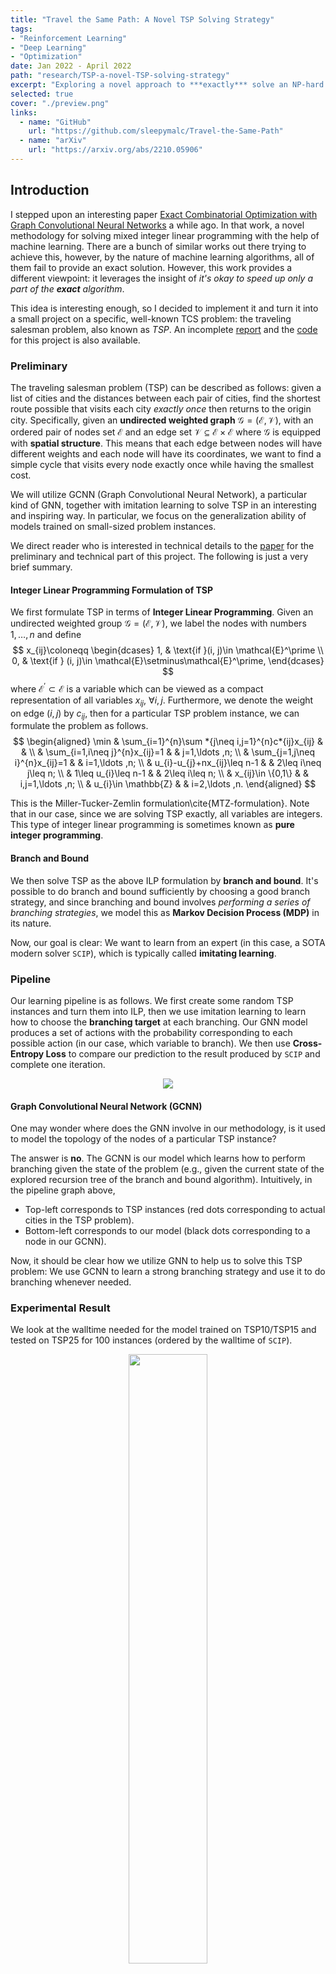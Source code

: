 ```yaml
---
title: "Travel the Same Path: A Novel TSP Solving Strategy"
tags:
- "Reinforcement Learning"
- "Deep Learning"
- "Optimization"
date: Jan 2022 - April 2022
path: "research/TSP-a-novel-TSP-solving-strategy"
excerpt: "Exploring a novel approach to ***exactly*** solve an NP-hard combinatorial optimization problem by using *imitation learning*."
selected: true
cover: "./preview.png"
links:
  - name: "GitHub"
    url: "https://github.com/sleepymalc/Travel-the-Same-Path"
  - name: "arXiv"
    url: "https://arxiv.org/abs/2210.05906"
---
```


## Introduction

I stepped upon an interesting paper [Exact Combinatorial Optimization with Graph Convolutional Neural Networks](https://arxiv.org/abs/1906.01629) a while ago. In that work, a novel methodology for solving mixed integer linear programming with the help of machine learning. There are a bunch of similar works out there trying to achieve this, however, by the nature of machine learning algorithms, all of them fail to provide an exact solution. However, this work provides a different viewpoint: it leverages the insight of *it's okay to speed up only a part of the **exact** algorithm*.

This idea is interesting enough, so I decided to implement it and turn it into a small project on a specific, well-known TCS problem: the traveling salesman problem, also known as *TSP*. An incomplete [report](https://arxiv.org/abs/2210.05906) and the [code](https://github.com/sleepymalc/Travel-the-Same-Path) for this project is also available.

### Preliminary

The traveling salesman problem (TSP) can be described as follows: given a list of cities and the distances between each pair of cities, find the
shortest route possible that visits each city *exactly once* then returns to the origin city.
Specifically, given an **undirected weighted graph** $\mathcal{G} = (\mathcal{E}, \mathcal{V})$, with an ordered pair of nodes set $\mathcal{E}$
and an edge set $\mathcal{V}\subseteq \mathcal{E}\times\mathcal{E}$ where $\mathcal{G}$ is equipped with **spatial structure**. This means that
each edge between nodes will have different weights and each node will have its coordinates, we want to find a simple cycle that visits every node exactly
once while having the smallest cost.

We will utilize GCNN (Graph Convolutional Neural Network), a particular kind of GNN, together with imitation learning to solve TSP in an interesting
and inspiring way. In particular, we focus on the generalization ability of models trained on small-sized problem instances.

We direct reader who is interested in technical details to the [paper](https://arxiv.org/abs/2210.05906) for the preliminary and technical part of this project. The following is just a very brief summary.

#### Integer Linear Programming Formulation of TSP

We first formulate TSP in terms of **Integer Linear Programming**. Given an undirected weighted group $\mathcal{G} = (\mathcal{E}, \mathcal{V})$,
we label the nodes with numbers $1, \ldots, n$ and define
$$
	x_{ij}\coloneqq \begin{dcases}
		1, & \text{if }(i, j)\in \mathcal{E}^\prime                       \\
		0, & \text{if } (i, j)\in \mathcal{E}\setminus\mathcal{E}^\prime,
	\end{dcases}
$$
where $\mathcal{E}^\prime\subset \mathcal{E}$ is a variable which can be viewed as a compact representation of all variables $x_{ij}$, $\forall i, j$.
Furthermore, we denote the weight on edge $(i, j)$ by $c_{ij}$, then for a particular TSP problem instance, we can formulate the problem as follows.
$$
	\begin{aligned}
\min & \sum_{i=1}^{n}\sum *{j\neq i,j=1}^{n}c*{ij}x_{ij} &  &                      \\
& \sum_{i=1,i\neq j}^{n}x_{ij}=1                    &  & j=1,\ldots ,n;       \\
& \sum_{j=1,j\neq i}^{n}x_{ij}=1                    &  & i=1,\ldots ,n;       \\
		     & u_{i}-u_{j}+nx_{ij}\leq n-1                        &  & 2\leq i\neq j\leq n; \\
		     & 1\leq u_{i}\leq n-1                                &  & 2\leq i\leq n;       \\
		     & x_{ij}\in \{0,1\}                                  &  & i,j=1,\ldots ,n;     \\
		     & u_{i}\in \mathbb{Z}                                &  & i=2,\ldots ,n.
	\end{aligned}
$$

This is the Miller-Tucker-Zemlin formulation\cite{MTZ-formulation}. Note that in our case, since we are solving TSP exactly, all variables are
integers. This type of integer linear programming is sometimes known as **pure integer programming**.

#### Branch and Bound

We then solve TSP as the above ILP formulation by **branch and bound**. It's possible to do branch and bound sufficiently by choosing a good branch strategy,
and since branching and bound involves *performing a series of branching strategies*, we model this as **Markov Decision Process (MDP)** in its nature.

Now, our goal is clear: We want to learn from an expert (in this case, a SOTA modern solver $\texttt{SCIP}$), which is typically called **imitating learning**.

### Pipeline

Our learning pipeline is as follows. We first create some random TSP instances and turn them into ILP,
then we use imitation learning to learn how to choose the **branching target** at each branching.
Our GNN model produces a set of actions with the probability corresponding to each possible action (in our case, which variable to branch). We then
use **Cross-Entropy Loss** to compare our prediction to the result produced by $\texttt{SCIP}$ and complete one iteration.

<div align="center">
	<img src="./figures/pipeline.png"/>
</div>

#### Graph Convolutional Neural Network (GCNN)

One may wonder where does the GNN involve in our methodology, is it used to model the topology of the nodes of a particular TSP instance?

The answer is **no**. The GCNN is our model which learns how to perform branching given the state of the problem (e.g., given the current state of the explored
recursion tree of the branch and bound algorithm). Intuitively, in the pipeline graph above,

* Top-left corresponds to TSP instances (red dots corresponding to actual cities in the TSP problem).
* Bottom-left corresponds to our model (black dots corresponding to a node in our GCNN).

Now, it should be clear how we utilize GNN to help us to solve this TSP problem: We use GCNN to learn a
strong branching strategy and use it to do branching whenever needed.

### Experimental Result

We look at the walltime needed for the model trained on TSP10/TSP15 and tested on TSP25 for 100 instances (ordered by the walltime of $\texttt{SCIP}$).

<div align="center">
	<img src="./figures/result/tsp10/normal.png" width="50%"/>
	<img src="./figures/result/tsp15/normal.png" width="50%"/>
</div>

If we zoom in to the first 80 and last 20 instances, we have the following.
<div align="center">
	<img src="./figures/result/tsp10/zoom-first80.png" width="50%"/>
	<img src="./figures/result/tsp10/zoom-last20.png" width="50%"/>
	<img src="./figures/result/tsp15/zoom-first80.png" width="50%"/>
	<img src="./figures/result/tsp15/zoom-last20.png" width="50%"/>
</div>

### Discussion

Here we list some selected discussions. Again, please refer to the [paper](./TSP/paper.pdf) for completeness.

#### Generalization Ability

We observe that our TSP10 and TSP15 imitation models outperform the $\texttt{SCIP}$ solver on baseline test instances, and **successfully generalize to TSP15, TSP20, and TSP25**. They perform significantly better on average than $$\texttt{SCIP}$$ in difficult-to-solve TSPs as compared to easier instances. They also perform better in cases of larger test instances like TSP20 and TSP25 as compared to TSP10 and TSP15. This might be due to an inherent subset structure between TSP10 and TSP20 instances, and similarly, TSP15 and TSP25 instances which might not be the case for smaller test sizes. Unlike other problems, when we formulate TSP as an ILP, the problem size is growing **quadratically**. In other words, when we look at the model performance, the generalization ability from TSP10 to TSP25 is not a $2.5\times$, but rather a $6\times$ generalization in our formulation. By adapting this methodology to a more sophisticated algorithm that formulates TSP linearly, the generalization ability should remain, and the performance will be even better in terms of TSP sizes.

#### Bottlenecks and Future Work

There is a huge performance difference between our proposed model (also $\texttt{SCIP}$) and the SOTA TSP solver, $\texttt{Concorde}$. Since the proposed model's backbone is the branch and bound algorithm, by formulating TSP into an ILP, we lost some useful problem structures which can be further exploited by algorithms used in $\texttt{Concorde}$. But the existence of a similar pattern of growth in solving time for more difficult instances of larger TSP sizes even for $\texttt{Gurobi}$ and $\texttt{Concorde}$ is promising, as our imitation model applied to these solvers should lead to similar time improvements. A major bottleneck is that SOTA solvers like $\texttt{Gurobi}$, or $\texttt{Concorde}$, are often licensed, hence not open-sourced. This results in the difficulty of utilizing a stronger baseline and learning from which to get further improvement.

### Conclusion

Finding exact solutions to combinatorial optimization problems as fast as possible is a challenging avenue in modern theoretical CS. Our proposed method is a step toward this goal via machine learning. For nearly all exact optimization solving algorithms, there is some kind of *exhaustion* going on which usually involves decision-making when executing the algorithm. For example, the cutting plane algorithm also involves decision-making on variables when it needs to choose a variable to cut. We see that by using our model to replace several such algorithms, we can speed up the inference time while still retaining a high-quality decision strategy. Furthermore, our experimental results show that the model can effectively learn such strategies while using less time when inference, which is a promising strategy when applied to other such algorithms.

